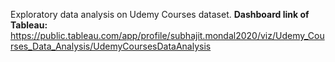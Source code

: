 Exploratory data analysis on Udemy Courses dataset.
**Dashboard link of Tableau:** https://public.tableau.com/app/profile/subhajit.mondal2020/viz/Udemy_Courses_Data_Analysis/UdemyCoursesDataAnalysis

